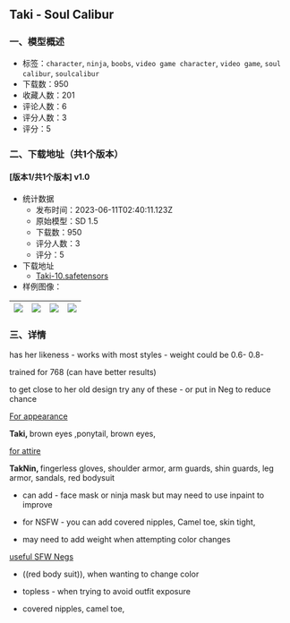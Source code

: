 ## Taki - Soul Calibur
### 一、模型概述

- 标签：`character`, `ninja`, `boobs`, `video game character`, `video game`, `soul calibur`, `soulcalibur`
- 下载数：950
- 收藏人数：201
- 评论人数：6
- 评分人数：3
- 评分：5

### 二、下载地址（共1个版本）

#### [版本1/共1个版本] v1.0

- 统计数据
  - 发布时间：2023-06-11T02:40:11.123Z
  - 原始模型：SD 1.5
  - 下载数：950
  - 评分人数：3
  - 评分：5
- 下载地址
  - [Taki-10.safetensors](https://civitai.com/api/download/models/93458)
- 样例图像：

| <img src="https://image.civitai.com/xG1nkqKTMzGDvpLrqFT7WA/a6744a6e-cc15-45dc-9dcb-6ac0a4f281b5/width=450/1103130.jpeg" /> | <img src="https://image.civitai.com/xG1nkqKTMzGDvpLrqFT7WA/8bfb76c1-47a2-4050-99fd-f5e73d1eb7bf/width=450/1103133.jpeg" /> | <img src="https://image.civitai.com/xG1nkqKTMzGDvpLrqFT7WA/d5b49f63-bd5c-45d1-bfdd-3f4a0dd54e22/width=450/1103131.jpeg" /> | <img src="https://image.civitai.com/xG1nkqKTMzGDvpLrqFT7WA/79fe8ee6-baf1-4e99-a5b9-acf5eed4b473/width=450/1103128.jpeg" /> |
| ---- | ---- | ---- | ---- |


### 三、详情
<p>has her likeness - works with most styles - weight could be 0.6- 0.8-</p><p>trained for 768 (can have better results)</p><p></p><p>to get close to her old design try any of these - or put in Neg to reduce chance</p><p></p><p><u>For appearance</u></p><p><strong>Taki, </strong>brown eyes ,ponytail, brown eyes,</p><p><u>for attire</u></p><p><strong>TakNin, </strong>fingerless gloves, shoulder armor, arm guards, shin guards, leg armor, sandals, red bodysuit</p><ul><li><p>can add - face mask or ninja mask but may need to use inpaint to improve</p></li><li><p>for NSFW - you can add covered nipples, Camel toe, skin tight,</p></li><li><p>may need to add weight when attempting color changes</p></li></ul><p></p><p><u>useful SFW Negs</u></p><ul><li><p>((red body suit)), when wanting to change color</p></li><li><p>topless - when trying to avoid outfit exposure</p></li><li><p>covered nipples, camel toe,</p><p></p></li></ul><p></p><p></p>